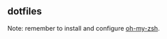 ## dotfiles

Note: remember to install and configure [oh-my-zsh](https://github.com/ohmyzsh/ohmyzsh#basic-installation).

